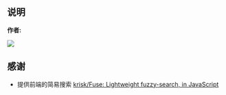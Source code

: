 ## 说明


**作者:**

![](https://github.com/rainboylvx.png)

## 感谢

- 提供前端的简易搜索 [krisk/Fuse: Lightweight fuzzy-search, in JavaScript](https://github.com/krisk/Fuse)
